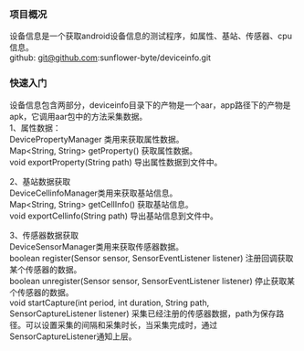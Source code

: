 ### 项目概况
设备信息是一个获取android设备信息的测试程序，如属性、基站、传感器、cpu信息。   
github: git@github.com:sunflower-byte/deviceinfo.git

### 快速入门
设备信息包含两部分，deviceinfo目录下的产物是一个aar，app路径下的产物是apk，它调用aar包中的方法采集数据。  
1、属性数据：  
DevicePropertyManager 类用来获取属性数据。  
Map<String, String> getProperty() 获取属性数据。  
void exportProperty(String path) 导出属性数据到文件中。  
 
2、基站数据获取  
DeviceCellinfoManager类用来获取基站信息。  
Map<String, String> getCellInfo() 获取基站信息。  
void exportCellinfo(String path) 导出基站信息到文件中。  

3、传感器数据获取  
DeviceSensorManager类用来获取传感器数据。  
boolean register(Sensor sensor, SensorEventListener listener) 注册回调获取某个传感器的数据。  
boolean unregister(Sensor sensor, SensorEventListener listener) 停止获取某个传感器的数据。  
void startCapture(int period, int duration, String path, SensorCaptureListener listener) 采集已经注册的传感器数据，path为保存路径。可以设置采集的间隔和采集时长，当采集完成时，通过SensorCaptureListener通知上层。  
